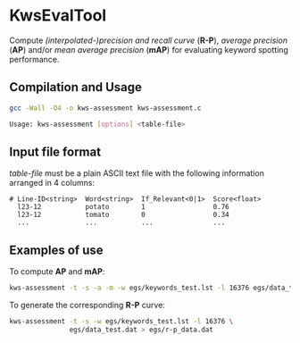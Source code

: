 # KwsEvalTool

Compute *(interpolated-)precision and recall curve* (**R-P**), *average precision* (**AP**) and/or *mean average precision* (**mAP**) for evaluating keyword spotting performance.

## Compilation and Usage

```bash
gcc -Wall -O4 -o kws-assessment kws-assessment.c

Usage: kws-assessment [options] <table-file>
```

## Input file format

*table-file* must be a plain ASCII text file with the following
information arranged in 4 columns:

```
# Line-ID<string>  Word<string>  If_Relevant<0|1>  Score<float>
  l23-12           potato        1                 0.76
  l23-12           tomato        0                 0.34
  ...              ...           ...               ...
```

## Examples of use

To compute **AP** and **mAP**:
```bash
kws-assessment -t -s -a -m -w egs/keywords_test.lst -l 16376 egs/data_test.dat
```

To generate the corresponding **R-P** curve:
```bash
kws-assessment -t -s -w egs/keywords_test.lst -l 16376 \
               egs/data_test.dat > egs/r-p_data.dat
```
